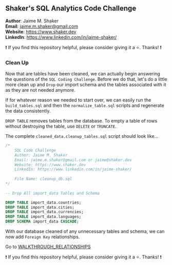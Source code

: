 ## Shaker's SQL Analytics Code Challenge

**Author**: Jaime M. Shaker <br />
**Email**: jaime.m.shaker@gmail.com <br />
**Website**: https://www.shaker.dev <br />
**LinkedIn**: https://www.linkedin.com/in/jaime-shaker/  <br />


:exclamation: If you find this repository helpful, please consider giving it a :star:. Thanks! :exclamation:

###  Clean Up 

Now that are tables have been cleaned, we can actually begin answering the questions of the `SQL Coding Challenge`.  Before we do that, let's do a little more clean up and `Drop` our import schema and the tables associated with it as they are not needed anymore.

If for whatever reason we needed to start over, we can easily run the `build_tables.sql`  and then the `normalize_table.sql` scripts and regenerate the data consistently.

`DROP TABLE` removes tables from the database. To empty a table of rows without destroying the table, use `DELETE` or `TRUNCATE`.

The complete `cleaned_data.cleanup_tables.sql` script should look like...

```sql
/*
	SQL Code Challenge
	Author: Jaime M. Shaker
	Email: jaime.m.shaker@gmail.com or jaime@shaker.dev
	Website: https://www.shaker.dev
	LinkedIn: https://www.linkedin.com/in/jaime-shaker/
	
	File Name: cleanup_db.sql
*/
	
-- Drop All import_data Tables and Schema

DROP TABLE import_data.countries;
DROP TABLE import_data.cities;
DROP TABLE import_data.currencies;
DROP TABLE import_data.languages;
DROP SCHEMA import_data CASCADE;
```

With our database cleaned of any unnecessary tables and schema, we can now add `Foreign Key` relationships.

Go to [WALKTHROUGH_RELATIONSHIPS](WALKTHROUGH_RELATIONSHIPS.md)

:exclamation: If you find this repository helpful, please consider giving it a :star:. Thanks! :exclamation:



